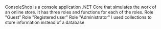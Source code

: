 
ConsoleShop is a console application .NET Core that simulates the work of an online store. It has three roles and functions for each of the roles.
Role "Guest"
Role "Registered user"
Role "Administrator"
I used collections to store information instead of a database

